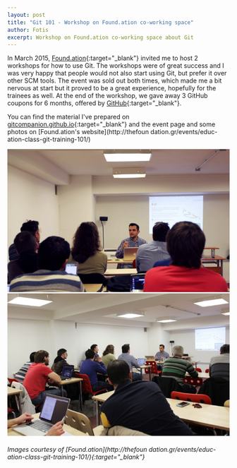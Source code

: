 ```yaml
---
layout: post
title: "Git 101 - Workshop on Found.ation co-working space"
author: Fotis
excerpt: Workshop on Found.ation co-working space about Git
---
```


In March 2015, [Found.ation](http://thefoundation.gr/){:target="_blank"} invited me to host 2 workshops for how to use Git. The workshops were of great success and I was very happy that people would not also start using Git, but prefer it over other SCM tools. The event was sold out both times, which made me a bit nervous at start but it proved to be a great experience, hopefully for the trainees as well. At the end of the workshop, we gave away 3 GitHub coupons for 6 months, offered by [GitHub](https://github.com/){:target="_blank"}.

You can find the material I've prepared on [gitcompanion.github.io](http://gitcompanion.github.io/){:target="_blank"} and the event page and some photos on [Found.ation's website](http://thefoun dation.gr/events/educ-ation-class-git-training-101/)


<div class="js-gallery">
  <a href="/img/posts/git-1.jpg">
    <img src="/img/posts/git-1.jpg" class="thumb left image" alt="Training in progress">
  </a>
  <a href="/img/posts/git-2.jpg">
    <img src="/img/posts/git-2.jpg" class="thumb right image" alt="Training in progress">
  </a>
</div>

###### Images courtesy of [Found.ation](http://thefoun dation.gr/events/educ-ation-class-git-training-101/){:target="_blank"}
